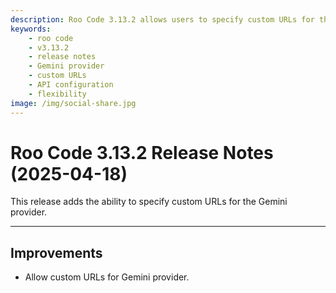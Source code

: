 ```yaml
---
description: Roo Code 3.13.2 allows users to specify custom URLs for the Gemini provider, enabling more flexible API endpoint configuration.
keywords:
    - roo code
    - v3.13.2
    - release notes
    - Gemini provider
    - custom URLs
    - API configuration
    - flexibility
image: /img/social-share.jpg
---
```


# Roo Code 3.13.2 Release Notes (2025-04-18)

This release adds the ability to specify custom URLs for the Gemini provider.

---

## Improvements

- Allow custom URLs for Gemini provider.
